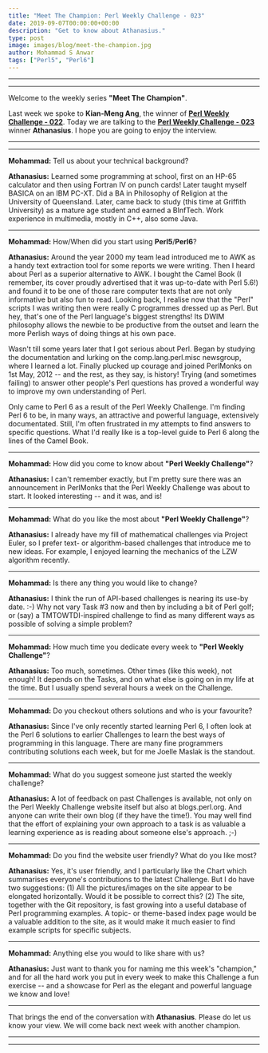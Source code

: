 ```yaml
---
title: "Meet The Champion: Perl Weekly Challenge - 023"
date: 2019-09-07T00:00:00+00:00
description: "Get to know about Athanasius."
type: post
image: images/blog/meet-the-champion.jpg
author: Mohammad S Anwar
tags: ["Perl5", "Perl6"]
---
```

***
***

Welcome to the weekly series **"Meet The Champion"**.

Last week we spoke to **Kian-Meng Ang**, the winner of **[Perl Weekly Challenge - 022](/blog/meet-the-champion-022)**. Today we are talking to the **[Perl Weekly Challenge - 023](/blog/perl-weekly-challenge-023)** winner **Athanasius**. I hope you are going to enjoy the interview.

***
***

**Mohammad:** Tell us about your technical background?

**Athanasius:** Learned some programming at school, first on an HP-65 calculator and then using Fortran IV on punch cards! Later taught myself BASICA on an IBM PC-XT. Did a BA in Philosophy of Religion at the University of Queensland. Later, came back to study (this time at Griffith University) as a mature age student and earned a BInfTech. Work experience in multimedia, mostly in C++, also some Java.

***

**Mohammad:** How/When did you start using **Perl5**/**Perl6**?

**Athanasius:** Around the year 2000 my team lead introduced me to AWK as a handy text extraction tool for some reports we were writing. Then I heard about Perl as a superior alternative to AWK. I bought the Camel Book (I remember, its cover proudly advertised that it was up-to-date with Perl 5.6!) and found it to be one of those rare computer texts that are not only informative but also fun to read. Looking back, I realise now that the "Perl" scripts I was writing then were really C programmes dressed up as Perl. But hey, that's one of the Perl language's biggest strengths! Its DWIM philosophy allows the newbie to be productive from the outset and learn the more Perlish ways of doing things at his own pace.

Wasn't till some years later that I got serious about Perl. Began by studying the documentation and lurking on the comp.lang.perl.misc newsgroup, where I learned a lot. Finally plucked up courage and joined PerlMonks on 1st May, 2012 -- and the rest, as they say, is history! Trying (and sometimes failing) to answer other people's Perl questions has proved a wonderful way to improve my own understanding of Perl.

Only came to Perl 6 as a result of the Perl Weekly Challenge. I'm finding Perl 6 to be, in many ways, an attractive and powerful language, extensively documentated. Still, I'm often frustrated in my attempts to find answers to specific questions. What I'd really like is a top-level guide to Perl 6 along the lines of the Camel Book.

***

**Mohammad:** How did you come to know about **"Perl Weekly Challenge"**?

**Athanasius:** I can't remember exactly, but I'm pretty sure there was an announcement in PerlMonks that the Perl Weekly Challenge was about to start. It looked interesting -- and it was, and is!

***

**Mohammad:** What do you like the most about **"Perl Weekly Challenge"**?

**Athanasius:** I already have my fill of mathematical challenges via Project Euler, so I prefer text- or algorithm-based challenges that introduce me to new ideas. For example, I enjoyed learning the mechanics of the LZW algorithm recently.

***

**Mohammad:** Is there any thing you would like to change?

**Athanasius:** I think the run of API-based challenges is nearing its use-by date. :-) Why not vary Task #3 now and then by including a bit of Perl golf; or (say) a TMTOWTDI-inspired challenge to find as many different ways as possible of solving a simple problem?

***

**Mohammad:** How much time you dedicate every week to **"Perl Weekly Challenge"**?

**Athanasius:** Too much, sometimes. Other times (like this week), not enough! It depends on the Tasks, and on what else is going on in my life at the time. But I usually spend several hours a week on the Challenge.

***

**Mohammad:** Do you checkout others solutions and who is your favourite?

**Athanasius:** Since I've only recently started learning Perl 6, I often look at the Perl 6 solutions to earlier Challenges to learn the best ways of programming in this language. There are many fine programmers contributing solutions each week, but for me Joelle Maslak is the standout.

***

**Mohammad:** What do you suggest someone just started the weekly challenge?

**Athanasius:** A lot of feedback on past Challenges is available, not only on the Perl Weekly Challenge website itself but also at blogs.perl.org. And anyone can write their own blog (if they have the time!). You may well find that the effort of explaining your own approach to a task is as valuable a learning experience as is reading about someone else's approach. ;-)

***

**Mohammad:** Do you find the website user friendly? What do you like most?

**Athanasius:** Yes, it's user friendly, and I particularly like the Chart which summarises everyone's contributions to the latest Challenge. But I do have two suggestions: (1) All the pictures/images on the site appear to be elongated horizontally. Would it be possible to correct this? (2) The site, together with the Git repository, is fast growing into a useful database of Perl programming examples. A topic- or theme-based index page would be a valuable addition to the site, as it would make it much easier to find example scripts for specific subjects.

***

**Mohammad:** Anything else you would to like share with us?

**Athanasius:** Just want to thank you for naming me this week's "champion," and for all the hard work you put in every week to make this Challenge a fun exercise -- and a showcase for Perl as the elegant and powerful language we know and love!

***

That brings the end of the conversation with **Athanasius**. Please do let us know your view. We will come back next week with another champion.

***
***
